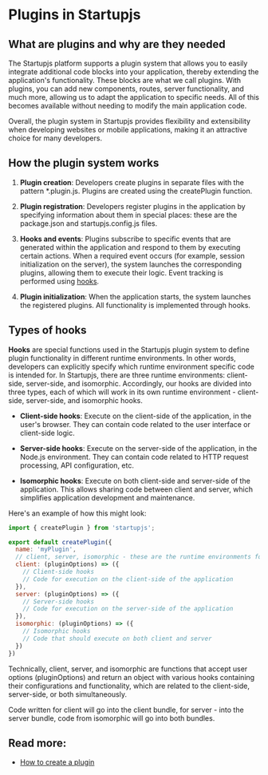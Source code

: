 # Plugins in Startupjs

## What are plugins and why are they needed

The Startupjs platform supports a plugin system that allows you to easily integrate additional code blocks into your application, thereby extending the application's functionality. These blocks are what we call plugins. With plugins, you can add new components, routes, server functionality, and much more, allowing us to adapt the application to specific needs. All of this becomes available without needing to modify the main application code.

Overall, the plugin system in Startupjs provides flexibility and extensibility when developing websites or mobile applications, making it an attractive choice for many developers.


## How the plugin system works

1) **Plugin creation**: Developers create plugins in separate files with the pattern *.plugin.js. Plugins are created using the createPlugin function.

2) **Plugin registration**: Developers register plugins in the application by specifying information about them in special places: these are the package.json and startupjs.config.js files.

3) **Hooks and events**: Plugins subscribe to specific events that are generated within the application and respond to them by executing certain actions. When a required event occurs (for example, session initialization on the server), the system launches the corresponding plugins, allowing them to execute their logic. Event tracking is performed using [hooks](https://github.com/startupjs/startupjs/blob/master/docs/general/en/hooks.en.md).

4) **Plugin initialization**: When the application starts, the system launches the registered plugins. All functionality is implemented through hooks.



## Types of hooks

**Hooks** are special functions used in the Startupjs plugin system to define plugin functionality in different runtime environments. In other words, developers can explicitly specify which runtime environment specific code is intended for. In Startupjs, there are three runtime environments: client-side, server-side, and isomorphic. Accordingly, our hooks are divided into three types, each of which will work in its own runtime environment - client-side, server-side, and isomorphic hooks.

- **Client-side hooks**: Execute on the client-side of the application, in the user's browser. They can contain code related to the user interface or client-side logic.

- **Server-side hooks**: Execute on the server-side of the application, in the Node.js environment. They can contain code related to HTTP request processing, API configuration, etc.

- **Isomorphic hooks**: Execute on both client-side and server-side of the application. This allows sharing code between client and server, which simplifies application development and maintenance.

Here's an example of how this might look:

```js
import { createPlugin } from 'startupjs';

export default createPlugin({
  name: 'myPlugin',
  // client, server, isomorphic - these are the runtime environments for which we will define hooks
  client: (pluginOptions) => ({
    // Client-side hooks
    // Code for execution on the client-side of the application
  }),
  server: (pluginOptions) => ({
    // Server-side hooks
    // Code for execution on the server-side of the application
  }),
  isomorphic: (pluginOptions) => ({
    // Isomorphic hooks
    // Code that should execute on both client and server
  })
})
```

Technically, client, server, and isomorphic are functions that accept user options (pluginOptions) and return an object with various hooks containing their configurations and functionality, which are related to the client-side, server-side, or both simultaneously.

Code written for client will go into the client bundle, for server - into the server bundle, code from isomorphic will go into both bundles.

## Read more:
- [How to create a plugin](https://github.com/startupjs/startupjs/blob/master/docs/general/en/create-plugin.en.md)